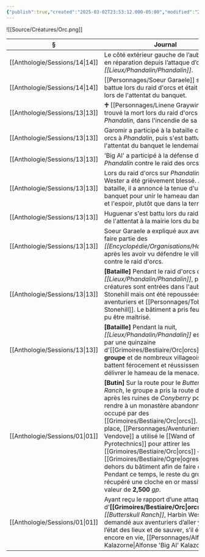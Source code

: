 ```yaml
---
{"publish":true,"created":"2025-03-02T23:53:12.000-05:00","modified":"2025-03-02T23:53:12.000-05:00","cssclasses":""}
---
```



![[Source/Créatures/Orc.png]]

| §                                 | Journal                                                                                                                                                                                                                                                                                                                                                                                                                                                                           |
| --------------------------------- | --------------------------------------------------------------------------------------------------------------------------------------------------------------------------------------------------------------------------------------------------------------------------------------------------------------------------------------------------------------------------------------------------------------------------------------------------------------------------------- |
| [[Anthologie/Sessions/14\|14]] | Le côté extérieur gauche de l’auberge est en réparation depuis l’attaque d’orcs sur *[[Lieux/Phandalin/Phandalin]]*.                                                                                                                                                                                                                                                                                                                                                                              |
| [[Anthologie/Sessions/14\|14]] | [[Personnages/Soeur Garaele]] s'est battue lors du raid d'orcs et était présente lors de l'attentat du banquet.                                                                                                                                                                                                                                                                                                                                                                               |
| [[Anthologie/Sessions/13\|13]] | **♰** [[Personnages/Linene Graywind]] a trouvé la mort lors du raid d'orcs à *Phandalin*, dans l'incendie de sa maison.                                                                                                                                                                                                                                                                                                                                                                       |
| [[Anthologie/Sessions/13\|13]] | Garomir a participé à la bataille contre les orcs à *Phandalin*, puis s'est battu lors de l'attentat du banquet le lendemain.                                                                                                                                                                                                                                                                                                                                                     |
| [[Anthologie/Sessions/13\|13]] | 'Big Al' a participé à la défense de *Phandalin* contre le raid des orcs.                                                                                                                                                                                                                                                                                                                                                                                                         |
| [[Anthologie/Sessions/13\|13]] | Lors du raid d'orcs sur *Phandalin*, Harbin Wester a été grièvement blessé. Après la bataille, il a annoncé la tenue d'un banquet pour unir le hameau dans la joie et l'espoir, plutôt que dans la terreur.                                                                                                                                                                                                                                                                       |
| [[Anthologie/Sessions/13\|13]] | Huguenar s'est battu lors du raid d'orcs et de l'attentat à la mairie lors du banquet.                                                                                                                                                                                                                                                                                                                                                                                            |
| [[Anthologie/Sessions/13\|13]] | Soeur Garaele a expliqué aux aventuriers faire partie des *[[Encyclopédie/Organisations/Harpistes]]*, après les avoir vu défendre le village contre le raid d'orcs.                                                                                                                                                                                                                                                                                                                                          |
| [[Anthologie/Sessions/13\|13]] | **[Bataille]** Pendant le raid d'orcs de *[[Lieux/Phandalin/Phandalin]]*, plusieurs créatures sont entrées dans l'auberge Stonehill mais ont été repoussées par les aventuriers et [[Personnages/Toblen Stonehill]]. Le bâtiment a pris feu mais il a pu être maîtrisé.                                                                                                                                                                                                                                       |
| [[Anthologie/Sessions/13\|13]] | **[Bataille]** Pendant la nuit, *[[Lieux/Phandalin/Phandalin]]* est attaqué par une quinzaine d'[[Grimoires/Bestiaire/Orc\|orcs]]. Le **groupe** et de nombreux villageois se battent férocement et réussissent à délivrer le hameau de la menace.                                                                                                                                                                                                                                                                    |
| [[Anthologie/Sessions/01\|01]] | **[Butin]** Sur la route pour le *Butterskull Ranch*, le groupe a pris la route du sud après les ruines de *Conyberry* pour se rendre à un monastère abandonné, occupé par des [[Grimoires/Bestiaire/Orc\|orcs]]. Sur place, [[Personnages/Aventuriers/Nessa Vendove]] a utilisé le [[Wand of Pyrotechnics]] pour attirer les [[Grimoires/Bestiaire/Orc\|orcs]] – et des [[Grimoires/Bestiaire/Ogre\|ogres]] – en dehors du bâtiment afin de faire diversion. Pendant ce temps, le reste du groupe a récupéré une cloche en or massif d'une valeur de **2,500** *gp*. |
| [[Anthologie/Sessions/01\|01]] | Ayant reçu le rapport d’une attaque d'**[[Grimoires/Bestiaire/Orc\|orcs]]** sur le *[[Butterskull Ranch]]*, Harbin Wester a demandé aux aventuriers d’aller y faire l’état des lieux et de sauver, s’il était encore en vie, [[Personnages/Alfonse Kalazorne\|Alfonse 'Big Al' Kalazorne]].                                                                                                                                                                                                                       |

